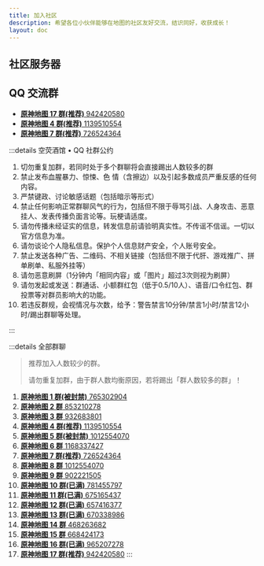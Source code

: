 ```yaml
---
title: 加入社区
description: 希望各位小伙伴能够在地图的社区友好交流，结识同好，收获成长！
layout: doc
---
```


## 社区服务器

<LinkGrid :items="server" />

## QQ 交流群

- [**原神地图 17 群(推荐)** 942420580](http://qm.qq.com/cgi-bin/qm/qr?_wv=1027&k=QDJVb-cyrzNHWGdc0MVrJ1p72eEr-nzN&authKey=y82tEuXNdXNpc7Jr10lq0PPyfMAsQzx5WO%2BzePnbU%2FEXzJ2HfmYpjZ4X5fWuuFfE&noverify=0&group_code=942420580 '点击一键加入原神地图17群')
- [**原神地图 4 群(推荐)** 1139510554](https://qm.qq.com/cgi-bin/qm/qr?k=oHCv-c0sRdA3mtPtQY1q6Tr3oNAJErn2&jump_from=webapi '点击一键加入原神地图④群')
- [**原神地图 7 群(推荐)** 726524364](https://qm.qq.com/cgi-bin/qm/qr?k=sDQXH18A-nbJT7y6PRM1GYM80qsvtWp7&jump_from=webapi '点击一键加入原神地图⑦群')

:::details 空荧酒馆 • QQ 社群公约

1. 切勿重复加群，若同时处于多个群聊将会直接踢出人数较多的群
2. 禁止发布血腥暴力、惊悚、色 情（含擦边）以及引起多数成员严重反感的任何内容。
3. 严禁键政、讨论敏感话题（包括暗示等形式）
4. 禁止任何影响正常群聊风气的行为，包括但不限于辱骂引战、人身攻击、恶意挂人、发表传播负面言论等。玩梗请适度。
5. 请勿传播未经证实的信息，转发信息前请验明真实性。不传谣不信谣。一切以官方信息为准。
6. 请勿谈论个人隐私信息。保护个人信息财产安全，个人账号安全。
7. 禁止发送各种广告、二维码、不相关链接（包括但不限于代肝、游戏推广、拼单刷单、私服外挂等）
8. 请勿恶意刷屏（1分钟内「相同内容」或「图片」超过3次则视为刷屏）
9. 请勿发起或发送：群通话、小额群红包（低于0.5/10人）、语音/口令红包、群投票等对群员影响大的功能。
10. 若违反群规，会视情况与次数，给予：警告禁言10分钟/禁言1小时/禁言12小时/踢出群聊等处理。

:::

:::details 全部群聊

> 推荐加入人数较少的群。
>
> 请勿重复加群，由于群人数均衡原因，若<Badge type="warning" text="重复加群" />将踢出「群人数较多的群」！

1. [**原神地图 1 群(被封禁)** 765302904](# '点击一键加入原神地图交流①群')
2. [**原神地图 2 群** 853210278](https://qm.qq.com/cgi-bin/qm/qr?k=XXQPSSokSPuv8xKcM-52HT7ufLsE4leo&jump_from=webapi '点击一键加入原神地图②群')
3. [**原神地图 3 群** 932683801](https://qm.qq.com/cgi-bin/qm/qr?k=YgBbiFrBbXBH4eFzn_QEBA4jDGBgO4s8&jump_from=webapi '点击一键加入原神地图③群')
4. [**原神地图 4 群(推荐)** 1139510554](https://qm.qq.com/cgi-bin/qm/qr?k=oHCv-c0sRdA3mtPtQY1q6Tr3oNAJErn2&jump_from=webapi '点击一键加入原神地图④群')
5. [**原神地图 5 群(被封禁)** 1012554070](# '点击一键加入原神地图⑤群')
6. [**原神地图 6 群** 1168337427](https://qm.qq.com/cgi-bin/qm/qr?k=-9GO5ByOM-6gpS9UmQhd2Tu_W8KACHln&jump_from=webapi '点击一键加入原神地图⑥群')
7. [**原神地图 7 群(推荐)** 726524364](https://qm.qq.com/cgi-bin/qm/qr?k=sDQXH18A-nbJT7y6PRM1GYM80qsvtWp7&jump_from=webapi '点击一键加入原神地图⑦群')
8. [**原神地图 8 群** 1012554070](https://qm.qq.com/cgi-bin/qm/qr?k=V-VnkK33Yx-PZmBXIFPS_frnIKCDghcq&jump_from=webapi '点击一键加入原神地图⑧群')
9. [**原神地图 9 群** 902221505](https://qm.qq.com/cgi-bin/qm/qr?k=uwMrGyjdb8BXBe3g0PjFkjv_W0Y6VmSA&jump_from=webapi '点击一键加入原神地图⑨群')
10. [**原神地图 10 群(已满)** 781455797](https://qm.qq.com/cgi-bin/qm/qr?k=m79I_BhZswOY5DmpBN0gpqoRFhgNRehf&jump_from=webapi '点击一键加入原神地图10群')
11. [**原神地图 11 群(已满)** 675165437](https://qm.qq.com/cgi-bin/qm/qr?k=vtEdBtKfhnwHpPVr1wTtiS6b_axepPmW&jump_from=webapi '点击一键加入原神地图11群')
12. [**原神地图 12 群(已满)** 657416377](https://qm.qq.com/cgi-bin/qm/qr?k=ywsBJa1bgrLxgRWn7EfS6Kjve_74UaY5&jump_from=webapi '点击一键加入原神地图12群')
13. [**原神地图 13 群(已满)** 670338986](https://qm.qq.com/cgi-bin/qm/qr?k=SSV94vBcOvHNfZl0joiHXz0RKEilCAKb&jump_from=webapi '点击一键加入原神地图13群')
14. [**原神地图 14 群** 468263682](https://qm.qq.com/cgi-bin/qm/qr?k=g-By7txM78GfoPhk29d59Z5KkJV_Gt-z&jump_from=webapi '点击一键加入原神地图14群')
15. [**原神地图 15 群** 668424173](https://qm.qq.com/cgi-bin/qm/qr?k=qDLY3l2-A_zf2AW73X5S5PHuHcjicVbf&jump_from=webapi '点击一键加入原神地图15群')
16. [**原神地图 16 群(已满)** 965207278](http://qm.qq.com/cgi-bin/qm/qr?_wv=1027&k=oHKQ4kiomCFGMlniJbyr_SmUb3Ux0fY_&authKey=y6Ee9pCe1XWHssFOXIDHpiGx61DWuC4ubZF4LAJB3JY3buJNMsdvrSuTgReMJ0D3&noverify=0&group_code=965207278 '点击一键加入原神地图16群')
17. [**原神地图 17 群(推荐)** 942420580](http://qm.qq.com/cgi-bin/qm/qr?_wv=1027&k=QDJVb-cyrzNHWGdc0MVrJ1p72eEr-nzN&authKey=y82tEuXNdXNpc7Jr10lq0PPyfMAsQzx5WO%2BzePnbU%2FEXzJ2HfmYpjZ4X5fWuuFfE&noverify=0&group_code=942420580 '点击一键加入原神地图17群')
    :::

<script setup lang="ts">
import { useUrlSearchParams } from '@vueuse/core'
import { onMounted } from 'vue'
import { serverLink, serverJump } from '../components/links/Community'

const params = useUrlSearchParams('history')
const server = [
  serverLink('discord', 'Discord'),
  serverLink('qq', 'QQ 频道'),
]

onMounted(()=> {
  serverJump(params, server)
})
</script>

<style lang="scss" scoped>
@use '../components/links/Community.scss';
@include Community.main;
</style>
